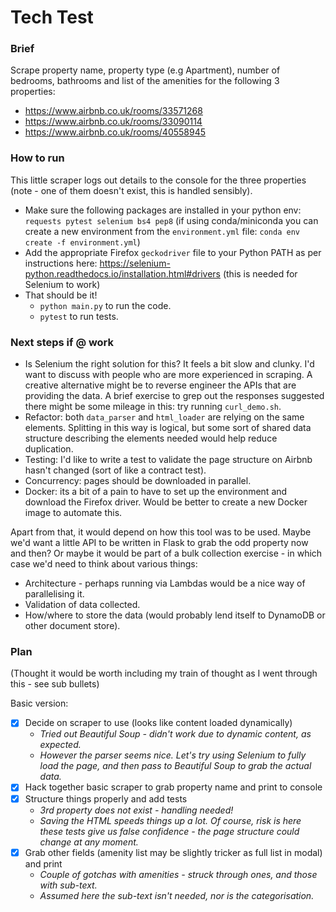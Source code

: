 # Tech Test

### Brief

Scrape property name, property type (e.g Apartment), number of bedrooms, bathrooms and list of the amenities for the following 3 properties:
- https://www.airbnb.co.uk/rooms/33571268
- https://www.airbnb.co.uk/rooms/33090114
- https://www.airbnb.co.uk/rooms/40558945

### How to run

This little scraper logs out details to the console for the three properties (note - one of them doesn't exist, this is handled sensibly). 

- Make sure the following packages are installed in your python env: `requests pytest selenium bs4 pep8` (if using conda/miniconda you can create a new environment from the `environment.yml` file: `conda env create -f environment.yml`)
- Add the appropriate Firefox `geckodriver` file to your Python PATH as per instructions here: https://selenium-python.readthedocs.io/installation.html#drivers (this is needed for Selenium to work)
- That should be it!
  - `python main.py` to run the code.
  - `pytest` to run tests. 

### Next steps if @ work

- Is Selenium the right solution for this? It feels a bit slow and clunky. I'd want to discuss with people who are more experienced in scraping. A creative alternative might be to reverse engineer the APIs that are providing the data. A brief exercise to grep out the responses suggested there might be some mileage in this: try running `curl_demo.sh`.
- Refactor: both `data_parser` and `html_loader` are relying on the same elements. Splitting in this way is logical, but some sort of shared data structure describing the elements needed would help reduce duplication.
- Testing: I'd like to write a test to validate the page structure on Airbnb hasn't changed (sort of like a contract test).
- Concurrency: pages should be downloaded in parallel. 
- Docker: its a bit of a pain to have to set up the environment and download the Firefox driver. Would be better to create a new Docker image to automate this. 

Apart from that, it would depend on how this tool was to be used. Maybe we'd want a little API to be written in Flask to grab the odd property now and then? Or maybe it would be part of a bulk collection exercise - in which case we'd need to think about various things:
- Architecture - perhaps running via Lambdas would be a nice way of parallelising it.
- Validation of data collected. 
- How/where to store the data (would probably lend itself to DynamoDB or other document store).


### Plan

(Thought it would be worth including my train of thought as I went through this - see sub bullets)

Basic version:

- [x] Decide on scraper to use (looks like content loaded dynamically)
  - *Tried out Beautiful Soup - didn't work due to dynamic content, as expected.*
  - *However the parser seems nice. Let's try using Selenium to fully load the page, and then pass to Beautiful Soup to grab the actual data.*
- [x] Hack together basic scraper to grab property name and print to console
- [x] Structure things properly and add tests
  - *3rd property does not exist - handling needed!*
  - *Saving the HTML speeds things up a lot. Of course, risk is here these tests give us false confidence - the page structure could change at any moment.*
- [x] Grab other fields (amenity list may be slightly tricker as full list in modal) and print
  - *Couple of gotchas with amenities - struck through ones, and those with sub-text.*
  - *Assumed here the sub-text isn't needed, nor is the categorisation.*
